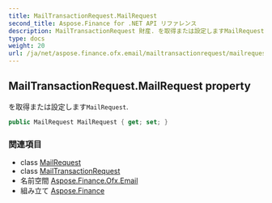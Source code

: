 ```yaml
---
title: MailTransactionRequest.MailRequest
second_title: Aspose.Finance for .NET API リファレンス
description: MailTransactionRequest 財産. を取得または設定しますMailRequest.
type: docs
weight: 20
url: /ja/net/aspose.finance.ofx.email/mailtransactionrequest/mailrequest/
---
```

## MailTransactionRequest.MailRequest property

を取得または設定します`MailRequest`.

```csharp
public MailRequest MailRequest { get; set; }
```

### 関連項目

* class [MailRequest](../../mailrequest/)
* class [MailTransactionRequest](../)
* 名前空間 [Aspose.Finance.Ofx.Email](../../mailtransactionrequest/)
* 組み立て [Aspose.Finance](../../../)


